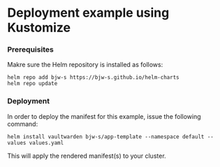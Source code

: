 # Deployment example using Kustomize

### Prerequisites

Makre sure the Helm repository is installed as follows:

```console
helm repo add bjw-s https://bjw-s.github.io/helm-charts
helm repo update
```

### Deployment

In order to deploy the manifest for this example, issue the
following command:

```console
helm install vaultwarden bjw-s/app-template --namespace default --values values.yaml
```

This will apply the rendered manifest(s) to your cluster.
